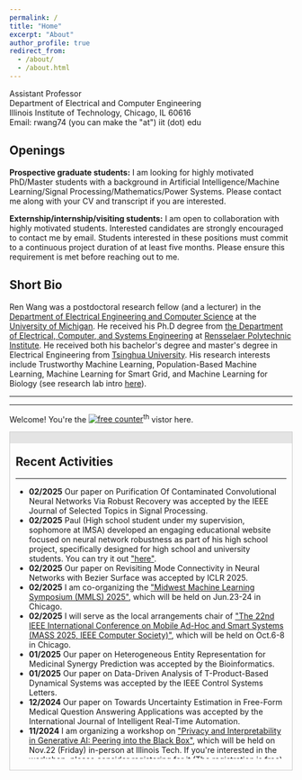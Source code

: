 ```yaml
---
permalink: /
title: "Home"
excerpt: "About"
author_profile: true
redirect_from: 
  - /about/
  - /about.html
---
```


Assistant Professor<br/>
Department of Electrical and Computer Engineering<br/>
Illinois Institute of Technology, Chicago, IL 60616<br/>
Email: rwang74 (you can make the "at") iit (dot) edu

**Openings**
------
**Prospective graduate students:** I am looking for highly motivated PhD/Master students with a background in Artificial Intelligence/Machine Learning/Signal Processing/Mathematics/Power Systems. Please contact me along with your CV and transcript if you are interested.
 
**Externship/internship/visiting students:** I am open to collaboration with highly motivated students. Interested candidates are strongly encouraged to contact me by email. Students interested in these positions must commit to a continuous project duration of at least five months. Please ensure this requirement is met before reaching out to me. <!---For undergraduate and Master students already enrolled in IIT, if you're interested in doing research in my group, please setup an appointment with me via your IIT emails.--->

**Short Bio**
------
Ren Wang was a postdoctoral research fellow (and a lecturer) in the [Department of Electrical Engineering and Computer Science](https://eecs.engin.umich.edu/) at the [University of Michigan](https://umich.edu/). He received his Ph.D degree from [the Department of Electrical, Computer, and Systems Engineering](https://www.ecse.rpi.edu) at [Rensselaer Polytechnic Institute](https://www.rpi.edu). He received both his bachelor's degree and master's degree in Electrical Engineering from [Tsinghua University](https://www.tsinghua.edu.cn/en/). His research interests include Trustworthy Machine Learning, Population-Based Machine Learning, Machine Learning for Smart Grid, and Machine Learning for Biology (see research lab intro [here](https://wangren09.github.io/Lab/)).

<!---I am a postdoctoral research fellow (and a lecturer) in [the Department of Electrical Engineering and Computer Science](https://eecs.engin.umich.edu/) at [University of Michigan](https://umich.edu/) with Dr. [Alfred Hero](https://hero.engin.umich.edu/). I received my Ph.D degree from [the Department of Electrical, Computer, and Systems Engineering](https://www.ecse.rpi.edu) at [Rensselaer Polytechnic Institute](https://www.rpi.edu) with Dr. [Meng Wang](https://ecse.rpi.edu/~wang/). I received both my bachelor's degree and master's degree in Electrical Engineering in 2013 and 2016 from [Tsinghua University](https://www.tsinghua.edu.cn/en/). I am also closely collaborating with [Dr. Indika Rajapakse](https://rajapakse.lab.medicine.umich.edu) from University of Michigan, [Dr. Sijia Liu](https://lsjxjtu.github.io/index.html) from Michigan State Univeristy, [Dr. Pin-Yu Chen](https://sites.google.com/site/pinyuchenpage), [Dr. Jinjun Xiong](https://researcher.watson.ibm.com/researcher/view.php?person=us-jinjun) from IBM Research. My research interests include Trustworthy Machine Learning, High-Dimensional Data Analysis, Bio-Inspired Machine Learning, and Robustness/Optimization on Smart Grid.--->


<!---**Contact**--->
------
<!---Name: Ren Wang (王韧)--->  
<!---Email: renwang (you can make the "at") umich (dot) edu--->  
<!---EECS Building, 1301 Beal Avenue--->
<!---Ann Arbor, MI 48109-2122--->


---

Welcome! You're the <a href='https://www.counter12.com'><img src='https://www.counter12.com/img-Wy8YB2Y7Z94Wc867-3.gif' border='0' alt='free counter'></a><script type='text/javascript' src='https://www.counter12.com/ad.js?id=Wy8YB2Y7Z94Wc867'></script><sup>th</sup> vistor here.



<div class="sliding-window">
  <div class="handle"></div>
  <div class="content">
    <h2>Recent Activities</h2>
    <hr>
    <ul>
      <li><strong>02/2025</strong> Our paper on Purification Of Contaminated Convolutional Neural Networks Via Robust Recovery was accepted by the IEEE Journal of Selected Topics in Signal Processing.</li>
      <li><strong>02/2025</strong> Paul (High school student under my supervision, sophomore at IMSA) developed an engaging educational website focused on neural network robustness as part of his high school project, specifically designed for high school and university students. You can try it out <a href="https://slippery-possible-blood.anvil.app/">"here"</a>.</li>
      <li><strong>02/2025</strong> Our paper on Revisiting Mode Connectivity in Neural Networks with Bezier Surface was accepted by ICLR 2025.</li>
      <li><strong>02/2025</strong> I am co-organizing the <a href="https://midwest-ml.org/2025/">"Midwest Machine Learning Symposium (MMLS) 2025"</a>, which will be held on Jun.23-24 in Chicago.</li>
      <li><strong>02/2025</strong> I will serve as the local arrangements chair of <a href="https://ieeemass2025.github.io/ieeemass2025/">"The 22nd IEEE International Conference on
Mobile Ad-Hoc and Smart Systems (MASS 2025, IEEE Computer Society)"</a>, which will be held on Oct.6-8 in Chicago.</li>
      <li><strong>01/2025</strong> Our paper on Heterogeneous Entity Representation for Medicinal Synergy Prediction was accepted by the Bioinformatics.</li>
      <li><strong>01/2025</strong> Our paper on Data-Driven Analysis of T-Product-Based Dynamical Systems was accepted by the IEEE Control Systems Letters.</li>
      <li><strong>12/2024</strong> Our paper on Towards Uncertainty Estimation in Free-Form Medical Question Answering Applications was accepted by the International Journal of Intelligent Real-Time Automation.</li>
      <li><strong>11/2024</strong> I am organizing a workshop on <a href="https://www.ideal-institute.org/2024/10/30/workshop-on-privacy-and-interpretability-in-generative-ai-peering-into-the-black-box//">"Privacy and Interpretability in Generative AI: Peering into the Black Box"</a>, which will be held on Nov.22 (Friday) in-person at Illinois Tech. If you're interested in the workshop, please consider registering for it (The registration is free).</li>
      <li><strong>06/2024</strong> IDEAL is organizing the Annual Meeting and the Industry Day on June 6th and 7th. You are welcome to register for the <a href="https://www.ideal-institute.org/2024/05/06/ideal-annual-meeting-and-industry-day-2024/">event here</a>.</li>
      <li><strong>04/2024</strong> Jane receives <a href="https://www.iit.edu/news/2024-ece-day-seminar-and-student-research-competition">first place in the Best Presentation Award for Ph.D. Research at 2024 ECE Day - Student Research Competition</a>. Congrats! .</li>
      <li><strong>04/2024</strong> Our paper on Deep Adversarial Defense Against Multilevel-Lp Attacks was accepted by 2024 IEEE International Workshop on Machine Learning for Signal Processing.</li>
      <li><strong>02/2024</strong> Our paper on Towards Multi-Task Privacy Preserving In Deep Learning was accepted by IEEE Access.</li>
      <li><strong>01/2024</strong> Our paper on Identifying Backdoor Data with Optimized Scaled Prediction Consistency was accepted by ICLR 2024.</li>
      <li><strong>01/2024</strong> Ignacio's paper on Comprehensive Analysis of PINNs for Power System Transient Stability was accepted by Electronics. Congrats!</li>
      <li><strong>10/2023</strong> I am organizing the Frontiers of Data Science: Theory, Applications, and Trustworthiness Seminar at Illinois Tech.</li>
      <li><strong>10/2023</strong> I attended the <a href="https://drive.google.com/file/d/1XiqILOtIkyjWV4e1XougRRtxrQSE4X00/view?usp=sharing">"ASEE DELTA Junior Faculty Institute"</a>.</li>
      <li><strong>09/2023</strong> I am organizing a workshop on <a href="https://www.ideal-institute.org/2023/08/31/trustworthiness-in-the-presence-of-adversaries-and-strategic-agents-in-ml/">"Trustworthiness in the Presence of Adversaries and Strategic Agents in ML"</a>, which will be held on Oct.12 (Thursday) in-person at Northwestern. If you're interested in the workshop, please consider registering for it.</li>
      <li><strong>08/2023</strong> I've been honored with the <a href="https://www.nsf.gov/awardsearch/showAward?AWD_ID=2319243&HistoricalAwards=false"><strong>NSF FMitF Award</strong></a>. A huge thank you to NSF for the support!</li>
      <li><strong>07/2023</strong> I was invited to give a talk on Deep Learning Attacks and Defenses at the Oak Ridge National Laboratory</li>
      <li><strong>07/2023</strong> I enrolled in the IEEE PES GM 2023 Mentoring Program as an academic mentor</li>
      <li><strong>06/2023</strong> I received the <a href="https://www.orau.org/news/releases/2023/powe-research-grants-awarded-to-junior-faculty.html"><strong>2023 ORAU Ralph E. Powe Junior Faculty Enhancement Award</strong></a> (35 among 167 applications from 93 institutions). Thanks, ORAU!</li>
      <li><strong>04/2023</strong> Our paper on Enhancing Healthcare Model Trustworthiness through Theoretically Guaranteed One-Hidden-Layer CNN Purification was accepted by ICLR 2023 TML4H.</li>
     <li><strong>03/2023</strong> I will serve as a guest editor for the upcoming special issue on <a href="https://www.mdpi.com/journal/electronics/special_issues/Z9OT1GN32T">Advances in Enhancing Energy and Power System Stability and Control</a> in the journal, Electronics (check our <a href="https://drive.google.com/file/d/1TdKJvo8JpZqUlQ5HwdKl7tVm1Vig39UJ/view?usp=sharing">banner</a> and <a href="https://drive.google.com/file/d/1kAhydZnUKRz4JP97O4Rl_7SVoRM1NJJk/view?usp=sharing">flyer</a>). This is an incredible opportunity to contribute to the cutting-edge research in this field and I would like to invite you to join me in this endeavor. Please consider submitting your paper to this special issue!
      <li><strong>02/2023</strong> I received the <a href="https://www.nsf.gov/awardsearch/showAward?AWD_ID=2246157&HistoricalAwards=false"><strong>NSF CISE Research Initiation Initiative (CRII) Award</strong></a> [<a href="https://www.iit.edu/news/engineering-professor-receives-grant-immune-system-inspired-machine-learning-research">News</a>]. Thanks NSF for the support!</li>
      <li><strong>02/2023</strong> Our paper on Physics-Aware Backdoor Attacks in Power System Applications was accepted by the 2023 IEEE PES General Meeting.</li>
      <li><strong>02/2023</strong> I gave a talk on Practical Machine Learning Attacks and Defenses at Wayne State University</li>
      <li><strong>01/2023</strong> Our paper on poisoning attack mitigation using self-training was accepted by AAAI’s Workshop on AI Safety and was selected as the <a href="https://safeai.webs.upv.es/index.php/best-paper-award/">Best Paper Award Finalist</a>.</li>
      <li><strong>12/2022</strong> Our paper on Physics-Constrained Adversarial Training was accepted by IEEE Transactions on Artificial Intelligence.</li>
      <li><strong>11/2022</strong> I gave a talk on Trustworthy Machine Learning in the IIT ECE Research Seminar.</li>
      <li><strong>10/2022</strong> I gave a talk on Trojan Attacks and Defenses at the IDEAL.</li>
      <li><strong>09/2022</strong> I joined the Institute for Data, Econometrics, Algorithms, and Learning (<a href="https://www.ideal-institute.org/team/">IDEAL</a>) as a faculty member.</li>
      <li><strong>09/2022</strong> Our paper on kNN attack and defense was accepted by IEEE Access.</li>
      <li><strong>08/2022</strong> I joined the Illinois Institute of Technology as a Tenure-Track Assistant Professor.</li>
    </ul>
  </div>
</div>

<style>
  .sliding-window {
    position: relative;
    overflow: hidden;
    height: 600px;
    border: 1px solid #ccc;
    margin-bottom: 20px;
  }

  .handle {
    position: absolute;
    z-index: 2;
    top: 0;
    right: 0;
    width: 100%;
    height: 20px;
    cursor: grab;
    background-color: #ccc;
    opacity: 0.5;
  }

  .handle:hover {
    opacity: 1;
  }

  .handle:active {
    cursor: grabbing;
  }

  .content {
    position: relative;
    top: 0;
    left: 0;
    right: 0;
    margin-top: 0;
    -webkit-transition: margin-top 0.3s ease;
    transition: margin-top 0.3s ease;
    padding: 10px;
    height: 560px;
    overflow-y: scroll;
  }
</style>








<!---**Recent Activities**
------

**02/2023** I received the NSF CISE Research Initiation Initiative (CRII) Award ([News](https://www.iit.edu/news/engineering-professor-receives-grant-immune-system-inspired-machine-learning-research)). Thanks NSF for the support!

**02/2023** Our paper on Physics-Aware Backdoor Attacks in Power System Applications was accepted by the 2023 IEEE PES General Meeting.

**02/2023** I gave a talk on Practical Machine Learning Attacks and Defenses at Wayne State University

**01/2023** Our paper on poisoning attack mitigation using self-training was accepted by AAAI’s Workshop on AI Safety and was selected as the [Best Paper Award Finalist](https://safeai.webs.upv.es/index.php/best-paper-award/)

**12/2022** Our paper on Physics-Constrained Adversarial Training was accepted by IEEE Transactions on Artificial Intelligence

**11/2022** I gave a talk on Trustworthy Machine Learning in the IIT ECE Research Seminar

**10/2022** I gave a talk on Trojan Attacks and Defenses at the IDEAL

**09/2022** I joined the the Institute for Data, Econometrics, Algorithms, and Learning ([IDEAL](https://www.ideal-institute.org/team/)) as a faculty member

**09/2022** Our paper on kNN attack and defense was accepted by IEEE Access

**08/2022** I joined the Illinois Institute of Technology as a Tenure-Track Assistant Professor--->







<!---I will be a lecturer of the Digital Signal Processing - Lab Course (EECS452), University of Michigan, Winter 2022

**07/2021** I presented our work "Immuno-mimetic Deep Neural Networks (Immuno-Net)" at the ICML-WCB 2021

**07/2021** Our paper "Robust Low-Rank Tensor Recovery From Quantized and Corrupted Measurements" is accepted by Asilomar 2021

**06/2021** I will lead the Michigan team in the Third Online Evaluation of Robust AI hosted by Two-Six Labs (GARD - DARPA)

**06/2021** Our paper "Immuno-mimetic Deep Neural Networks (Immuno-Net)" is accepted by the ICML-WCB, 2021

**06/2021** I will be a reviewer at ICLR 2022

**05/2021** I presented our work "On Fast Adversarial Robustness Adaptation in Model-Agnostic Meta learning" at the ICLR 2021

**05/2021** I will be a reviewer at NeurIPS 2021

**03/2021** I presented our work "Robust AI Guided by the Immune System" at the Guaranteeing AI Robustness Against Deception (GARD) PI Meeting

**02/2021** I am invited to give a lecture on Introduction to Trojan Attack and Detection of Trojan Neural Networks at the CSE 891: Adversarial Machine Learning, Michigan State University

**02/2021** I gave a talk on Adversarial Example and Robust Training, Michigan State University

**01/2021** Our paper "On Fast Adversarial Robustness Adaptation in Model-Agnostic Meta learning" is accepted by ICLR 2021

**12/2020** I lead the Michigan team in the Second Online Evaluation of Robust AI hosted by Two-Six Labs (GARD - DARPA)

**11/2020** I presented our work "Quantized Higher-Order Tensor Recovery by Exploring Low-Dimensional Structures" at the Asilomar Conference on Signals, Systems and Computers 2020

**10/2020** I will be a reviewer at AISTATS 2021

**10/2020** I presented our work "Quantized Higher-Order Tensor Recovery by Exploring Low-Dimensional Structures" at the Asilomar Conference on Signals, Systems and Computers 2020

**09/2020** I am invited to give a lecture on Privacy Protection and Information Extraction, Chongqing University

**08/2020** Our paper "Tensor Recovery from Noisy and Multi-Level Quantized Measurements" is accepted to EURASIP Journal on Advances in Signal Processing

**07/2020** Our paper "Achieve Data Privacy and Clustering Accuracy Simultaneously Through Quantized Data Recovery" is accepted to EURASIP Journal on Advances in Signal Processing

**07/2020** I successfully defended my thesis and will join University of Michigan as a Postdoc--->




<!--Last Update: Jun, 13<sup>th</sup>, 2021. -->

